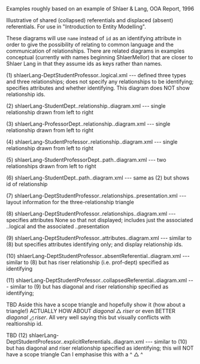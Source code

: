 Examples roughly based on an example of Shlaer & Lang, OOA Report, 1996

Illustrative of shared (collapsed) referentials and displaced (absent) referentials.
For use in "Introduction to Entity Modelling". 

These diagrams will use `name` instead of `id` as an identifying attribute in order to give the possibility of relating to common language and the communication of relationships.
There are related diagrams in examples conceptual (currently with names beginning ShlaerMellor) that are closer to Shlaer Lang in that they assume ids as keys rather than names.

(1) shlaerLang-DeptStudentProfessor..logical.xml
   --- defined three types and three relationships;
    does not specify any relationships to be identifying;
   specifies attributes and whether identifying.
   This diagram does NOT show relationship ids.

(2) shlaerLang-StudentDept..relationship..diagram.xml
       --- single relationship drawn from left to right

(3) shlaerLang-ProfessorDept..relationship..diagram.xml
       --- single relationship drawn from left to right

(4) shlaerLang-StudentProfessor..relationship..diagram.xml
       --- single relationship drawn from left to right

(5) shlaerLang-StudentProfessorDept..path..diagram.xml
       --- two relationships drawn from left to right

(6) shlaerLang-StudentDept..path..diagram.xml
       --- same as (2) but shows id of relationship

(7) shlaerLang-DeptStudentProfessor..relationships..presentation.xml
   --- layout information for the three-relationship triangle

(8) shlaerLang-DeptStudentProfessor..relationships..diagram.xml
   --- specifies attributes None so that not displayed;
   includes just the associated ..logical and the associated ..presentation

(9) shlaerLang-DeptStudentProfessor..attributes..diagram.xml
   --- similar to (8) but specifies attributes identifying only; 
       and display relationship ids.

(10) shlaerLang-DeptStudentProfessor..absentReferential..diagram.xml
   --- similar to (8) but has riser relationship (i.e. prof-dept) specified as identifying

(11) shlaerLang-DeptStudentProfessor..collapsedReferential..diagram.xml
   --- similar to (9) but has diagonal and riser relationship specified as identifying; 

TBD   Aside this  have a scope triangle and hopefully show it (how about a triangle!)
   ACTUALLY HOW ABOUT *diagonal* &#x25B3; *riser* or even BETTER *diagonal* &#x25FF; *riser*.
   All very well saying this but visually conflicts with realtionship id.


TBD (12) shlaerLang-DeptStudentProfessor..explicitReferentials..diagram.xml
   --- similar to (10) but has diagonal and riser relationship specified as identifying; this will NOT have a scope triangle Can I emphasise this with a ^ &#x25B3; ^

